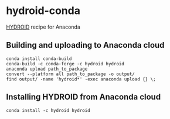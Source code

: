 # hydroid-conda
[HYDROID](https://github.com/ncbi/HYDROID) recipe for Anaconda



## Building and uploading to Anaconda cloud
```
conda install conda-build
conda-build -c conda-forge -c hydroid hydroid
anaconda upload path_to_package
convert --platform all path_to_package -o output/
find output/ -name 'hydroid*' -exec anaconda upload {} \;
```

## Installing HYDROID from Anaconda cloud

```
conda install -c hydroid hydroid
```
